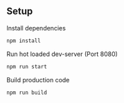 
## Setup

Install dependencies

```bash
npm install
```

Run hot loaded dev-server (Port 8080)

```bash
npm run start
```

Build production code

```bash
npm run build
```
